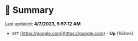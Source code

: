 # 📖 Summary
Last updated: **4/7/2023, 9:57:12 AM**

- `GET` [https://google.com](https://google.com) - **Up** (163ms)

